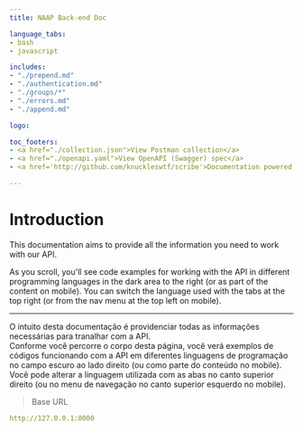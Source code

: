 ```yaml
---
title: NAAP Back-end Doc

language_tabs:
- bash
- javascript

includes:
- "./prepend.md"
- "./authentication.md"
- "./groups/*"
- "./errors.md"
- "./append.md"

logo: 

toc_footers:
- <a href="./collection.json">View Postman collection</a>
- <a href="./openapi.yaml">View OpenAPI (Swagger) spec</a>
- <a href='http://github.com/knuckleswtf/scribe'>Documentation powered by Scribe ✍</a>

---
```


# Introduction



This documentation aims to provide all the information you need to work with our API.

<aside>As you scroll, you'll see code examples for working with the API in different programming languages in the dark area to the right (or as part of the content on mobile).
You can switch the language used with the tabs at the top right (or from the nav menu at the top left on mobile).</aside>
<hr/>
O intuito desta documentação é providenciar todas as informações necessárias para tranalhar com a API.

<aside>Conforme você percorre o corpo desta página, você verá exemplos de códigos funcionando com a API em diferentes linguagens de programação no campo escuro ao lado direito (ou como parte do conteúdo no mobile).
Você pode alterar a linguagem utilizada com as abas no canto superior direito (ou no menu de navegação no canto superior esquerdo no mobile).</aside>

<script src="https://cdn.jsdelivr.net/npm/lodash@4.17.10/lodash.min.js"></script>
<script>
    var baseUrl = "http://127.0.0.1:8000";
</script>
<script src="js/tryitout-2.7.5.js"></script>

> Base URL

```yaml
http://127.0.0.1:8000
```